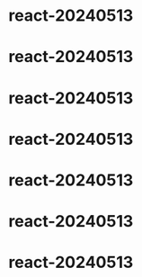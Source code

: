 # react-20240513
# react-20240513
# react-20240513
# react-20240513
# react-20240513
# react-20240513
# react-20240513
